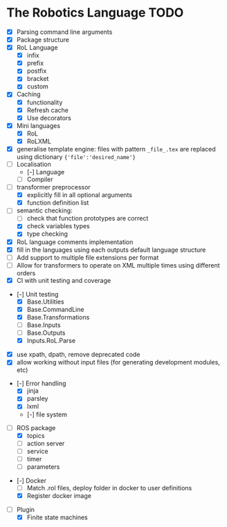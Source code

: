 # The Robotics Language TODO

- [x] Parsing command line arguments
- [x] Package structure
- [x] RoL Language
  - [x] infix
  - [x] prefix
  - [x] postfix
  - [x] bracket
  - [x] custom
- [x] Caching
  - [x] functionality
  - [x] Refresh cache
  - [x] Use decorators
- [x] Mini languages
  - [x] RoL
  - [x] RoLXML
- [x] generalise template engine: files with pattern `_file_.tex` are replaced using dictionary `{'file':'desired_name'}`
- [ ] Localisation
  - [-]   Language
  - [ ]   Compiler
- [ ] transformer preprocessor
  - [x] explicitly fill in all optional arguments
  - [x] function definition list
- [ ] semantic checking:
  - [ ] check that function prototypes are correct
  - [x] check variables types
  - [x] type checking
- [x] RoL language comments implementation
- [x] fill in the languages using each outputs default language structure
- [ ] Add support to multiple file extensions per format
- [ ] Allow for transformers to operate on XML multiple times using different orders
- [x] CI with unit testing and coverage
- [-] Unit testing
  - [x] Base.Utilities
  - [x] Base.CommandLine
  - [x] Base.Transformations
  - [ ] Base.Inputs
  - [ ] Base.Outputs
  - [x] Inputs.RoL.Parse
- [x] use xpath, dpath, remove deprecated code
- [x] allow working without input files (for generating development modules, etc)
- [-] Error handling
  - [x] jinja
  - [x] parsley
  - [x] lxml
  - [-] file system
- [ ] ROS package
  - [x] topics
  - [ ] action server
  - [ ] service
  - [ ] timer
  - [ ] parameters
- [-] Docker
  - [ ] Match .rol files, deploy folder in docker to user definitions
  - [x] Register docker image
- [ ] Plugin
  - [x] Finite state machines
